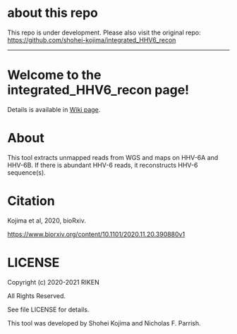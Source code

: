# about this repo
This repo is under development.
Please also visit the original repo: https://github.com/shohei-kojima/integrated_HHV6_recon


------------


# Welcome to the integrated_HHV6_recon page!

Details is available in [Wiki page](https://github.com/shohei-kojima/integrated_HHV6_recon/wiki).


# About
This tool extracts unmapped reads from WGS and maps on HHV-6A and HHV-6B. If there is abundant HHV-6 reads, it reconstructs HHV-6 sequence(s).


# Citation
Kojima et al, 2020, bioRxiv.

https://www.biorxiv.org/content/10.1101/2020.11.20.390880v1


# LICENSE

Copyright (c) 2020-2021 RIKEN

All Rights Reserved.

See file LICENSE for details.

This tool was developed by Shohei Kojima and Nicholas F. Parrish.
